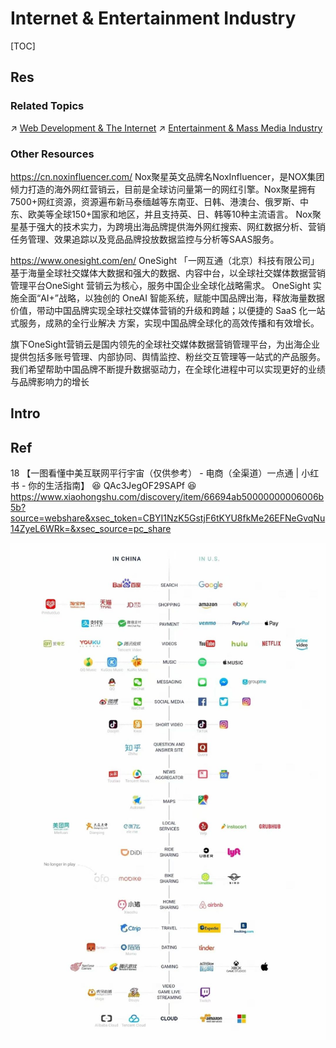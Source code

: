 # Internet & Entertainment Industry

[TOC]



## Res
### Related Topics
↗ [Web Development & The Internet](../../../../Software%20Engineering/☝️%20Application%20Software%20Engineering/🕸️%20Web%20Development%20&%20The%20Internet/Web%20Development%20&%20The%20Internet.md)
↗ [Entertainment & Mass Media Industry](../../../../../Other%20Networks%20of%20Knowledge/Economics%20&%20Finance/Macro%20Economics/Tertiary%20Economical%20Sector/Entertainment%20&%20Mass%20Media%20Industry/Entertainment%20&%20Mass%20Media%20Industry.md)


### Other Resources
https://cn.noxinfluencer.com/
Nox聚星英文品牌名NoxInfluencer，是NOX集团倾力打造的海外网红营销云，目前是全球访问量第一的网红引擎。Nox聚星拥有7500+网红资源，资源遍布新马泰缅越等东南亚、日韩、港澳台、俄罗斯、中东、欧美等全球150+国家和地区，并且支持英、日、韩等10种主流语言。
Nox聚星基于强大的技术实力，为跨境出海品牌提供海外网红搜索、网红数据分析、营销任务管理、效果追踪以及竞品品牌投放数据监控与分析等SAAS服务。

https://www.onesight.com/en/
OneSight 「一网互通（北京）科技有限公司」 基于海量全球社交媒体大数据和强大的数据、内容中台，以全球社交媒体数据营销管理平台OneSight 营销云为核心，服务中国企业全球化战略需求。 
OneSight 实施全面“AI+”战略，以独创的 OneAI 智能系统，赋能中国品牌出海，释放海量数据价值，带动中国品牌实现全球社交媒体营销的升级和跨越；以便捷的 SaaS 化一站式服务，成熟的全行业解决
方案，实现中国品牌全球化的高效传播和有效增长。

旗下OneSight营销云是国内领先的全球社交媒体数据营销管理平台，为出海企业提供包括多账号管理、内部协同、舆情监控、粉丝交互管理等一站式的产品服务。我们希望帮助中国品牌不断提升数据驱动力，在全球化进程中可以实现更好的业绩与品牌影响力的增长



## Intro



## Ref
18 【一图看懂中美互联网平行宇宙（仅供参考） - 电商（全渠道）一点通 | 小红书 - 你的生活指南】 😆 QAc3JegOF29SAPf 😆 https://www.xiaohongshu.com/discovery/item/66694ab50000000006006b5b?source=webshare&xsec_token=CBYI1NzK5GstjF6tKYU8fkMe26EFNeGvqNu14ZyeL6WRk=&xsec_source=pc_share

![](../../../../../Assets/Pics/Pasted%20image%2020240705173804.png)

